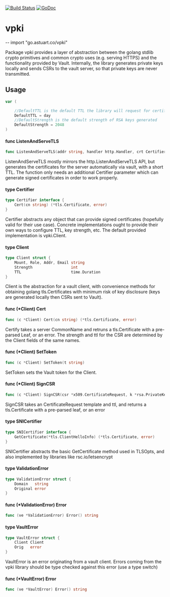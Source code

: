 [![Build Status](https://travis-ci.org/andrewstuart/vpki.svg?branch=master)](https://travis-ci.org/andrewstuart/vpki) [![GoDoc](https://godoc.org/github.com/andrewstuart/vpki?status.svg)](https://godoc.org/github.com/andrewstuart/vpki)

# vpki
--
    import "go.astuart.co/vpki"

Package vpki provides a layer of abstraction between the golang stdlib crypto
primitives and common crypto uses (e.g. serving HTTPS) and the functionality
provided by Vault. Internally, the library generates private keys locally and
sends CSRs to the vault server, so that private keys are never transmitted.

## Usage

```go
var (

	//DefaultTTL is the default TTL the library will request for certificates
	DefaultTTL = day
	//DefaultStrength is the default strength of RSA keys generated
	DefaultStrength = 2048
)
```

#### func  ListenAndServeTLS

```go
func ListenAndServeTLS(addr string, handler http.Handler, crt Certifier) error
```
ListenAndServeTLS mostly mirrors the http.ListenAndServeTLS API, but generates
the certificates for the server automatically via vault, with a short TTL. The
function only needs an additional Certifier parameter which can generate signed
certificates in order to work properly.

#### type Certifier

```go
type Certifier interface {
	Cert(cn string) (*tls.Certificate, error)
}
```

Certifier abstracts any object that can provide signed certificates (hopefully
valid for their use case). Concrete implementations ought to provide their own
ways to configure TTL, key strength, etc. The default provided implementation is
vpki.Client.

#### type Client

```go
type Client struct {
	Mount, Role, Addr, Email string
	Strength                 int
	TTL                      time.Duration
}
```

Client is the abstraction for a vault client, with convenience methods for
obtaining golang tls.Certificates with minimum risk of key disclosure (keys are
generated locally then CSRs sent to Vault).

#### func (*Client) Cert

```go
func (c *Client) Cert(cn string) (*tls.Certificate, error)
```
Certify takes a server CommonName and retruns a tls.Certificate with a
pre-parsed Leaf, or an error. The strength and ttl for the CSR are determined by
the Client fields of the same names.

#### func (*Client) SetToken

```go
func (c *Client) SetToken(t string)
```
SetToken sets the Vault token for the Client.

#### func (*Client) SignCSR

```go
func (c *Client) SignCSR(csr *x509.CertificateRequest, k *rsa.PrivateKey, ttl time.Duration) (*tls.Certificate, error)
```
SignCSR takes an CertificateRequest template and ttl, and returns a
tls.Certificate with a pre-parsed leaf, or an error

#### type SNICertifier

```go
type SNICertifier interface {
	GetCertificate(*tls.ClientHelloInfo) (*tls.Certificate, error)
}
```

SNICertifier abstracts the basic GetCertificate method used in TLSOpts, and also
implemented by libraries like rsc.io/letsencrypt

#### type ValidationError

```go
type ValidationError struct {
	Domain   string
	Original error
}
```


#### func (*ValidationError) Error

```go
func (ve *ValidationError) Error() string
```

#### type VaultError

```go
type VaultError struct {
	Client Client
	Orig   error
}
```

VaultError is an error originating from a vault client. Errors coming from the
vpki library should be type checked against this error (use a type switch)

#### func (*VaultError) Error

```go
func (ve *VaultError) Error() string
```
